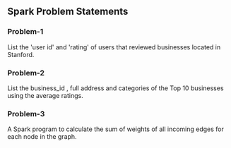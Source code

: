 ## Spark Problem Statements

### Problem-1
List the 'user id' and 'rating' of users that reviewed businesses located in Stanford.

### Problem-2
List the  business_id , full address and categories of the Top 10 businesses using the average ratings.  

### Problem-3
A Spark program to calculate the sum of weights of all incoming edges for each node in the graph.
